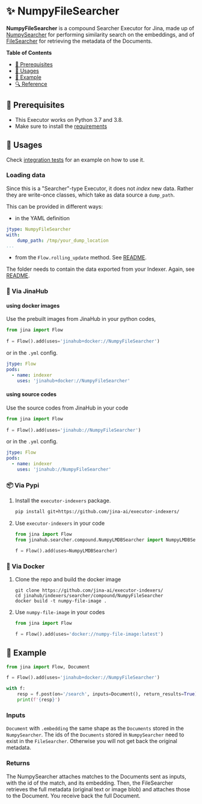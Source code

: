 # ✨ NumpyFileSearcher

**NumpyFileSearcher** is a compound Searcher Executor for Jina, made up of [NumpySearcher](../../NumpySearcher) for performing similarity search on the embeddings, and of [FileSearcher](../../keyvalue/FileSearcher) for retrieving the metadata of the Documents. 

<!-- START doctoc generated TOC please keep comment here to allow auto update -->
<!-- DON'T EDIT THIS SECTION, INSTEAD RE-RUN doctoc TO UPDATE -->
**Table of Contents**

- [🌱 Prerequisites](#-prerequisites)
- [🚀 Usages](#-usages)
- [🎉️ Example](#%EF%B8%8F-example)
- [🔍️ Reference](#%EF%B8%8F-reference)

<!-- END doctoc generated TOC please keep comment here to allow auto update -->

## 🌱 Prerequisites

- This Executor works on Python 3.7 and 3.8. 
- Make sure to install the [requirements](requirements.txt)

## 🚀 Usages

Check [integration tests](../../../../tests/integration/lmdb_dump_reload) for an example on how to use it.

### Loading data

Since this is a "Searcher"-type Executor, it does not _index_ new data. Rather they are write-once classes, which take as data source a `dump_path`. 

This can be provided in different ways:

- in the YAML definition
  
```yaml
jtype: NumpyFileSearcher
with:
    dump_path: /tmp/your_dump_location
...
```

- from the `Flow.rolling_update` method. See [README](../../../../README.md).

The folder needs to contain the data exported from your Indexer. Again, see [README](../../../../README.md).

### 🚚 Via JinaHub

#### using docker images
Use the prebuilt images from JinaHub in your python codes, 

```python
from jina import Flow
	
f = Flow().add(uses='jinahub+docker://NumpyFileSearcher')
```

or in the `.yml` config.
	
```yaml
jtype: Flow
pods:
  - name: indexer
    uses: 'jinahub+docker://NumpyFileSearcher'
```

#### using source codes
Use the source codes from JinaHub in your code

```python
from jina import Flow
	
f = Flow().add(uses='jinahub://NumpyFileSearcher')
```

or in the `.yml` config.

```yaml
jtype: Flow
pods:
  - name: indexer
    uses: 'jinahub://NumpyFileSearcher'
```


### 📦️ Via Pypi

1. Install the `executor-indexers` package.

	```bash
	pip install git+https://github.com/jina-ai/executor-indexers/
	```

1. Use `executor-indexers` in your code

   ```python
   from jina import Flow
   from jinahub.searcher.compound.NumpyLMDBSearcher import NumpyLMDBSearcher
   
   f = Flow().add(uses=NumpyLMDBSearcher)
   ```


### 🐳 Via Docker

1. Clone the repo and build the docker image

	```shell
	git clone https://github.com/jina-ai/executor-indexers/
	cd jinahub/indexers/searcher/compound/NumpyFileSearcher
	docker build -t numpy-file-image .
	```

1. Use `numpy-file-image` in your codes

	```python
	from jina import Flow
	
	f = Flow().add(uses='docker://numpy-file-image:latest')
	```
	

## 🎉️ Example 


```python
from jina import Flow, Document

f = Flow().add(uses='jinahub+docker://NumpyFileSearcher')

with f:
    resp = f.post(on='/search', inputs=Document(), return_results=True)
    print(f'{resp}')
```

### Inputs 

`Document` with `.embedding` the same shape as the `Documents` stored in the `NumpySearcher`. The ids of the `Documents` stored in `NumpySearcher` need to exist in the `FileSearcher`. Otherwise you will not get back the original metadata. 

### Returns

The NumpySearcher attaches matches to the Documents sent as inputs, with the id of the match, and its embedding.
Then, the FileSearcher retrieves the full metadata (original text or image blob) and attaches those to the Document.
You receive back the full Document.
